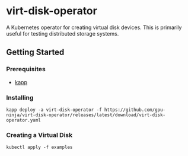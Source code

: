 # virt-disk-operator

A Kubernetes operator for creating virtual disk devices. This is primarily useful for testing distributed storage systems.

## Getting Started

### Prerequisites

* [kapp](https://carvel.dev/kapp/)

### Installing

```shell
kapp deploy -a virt-disk-operator -f https://github.com/gpu-ninja/virt-disk-operator/releases/latest/download/virt-disk-operator.yaml
```

### Creating a Virtual Disk

```shell
kubectl apply -f examples
```